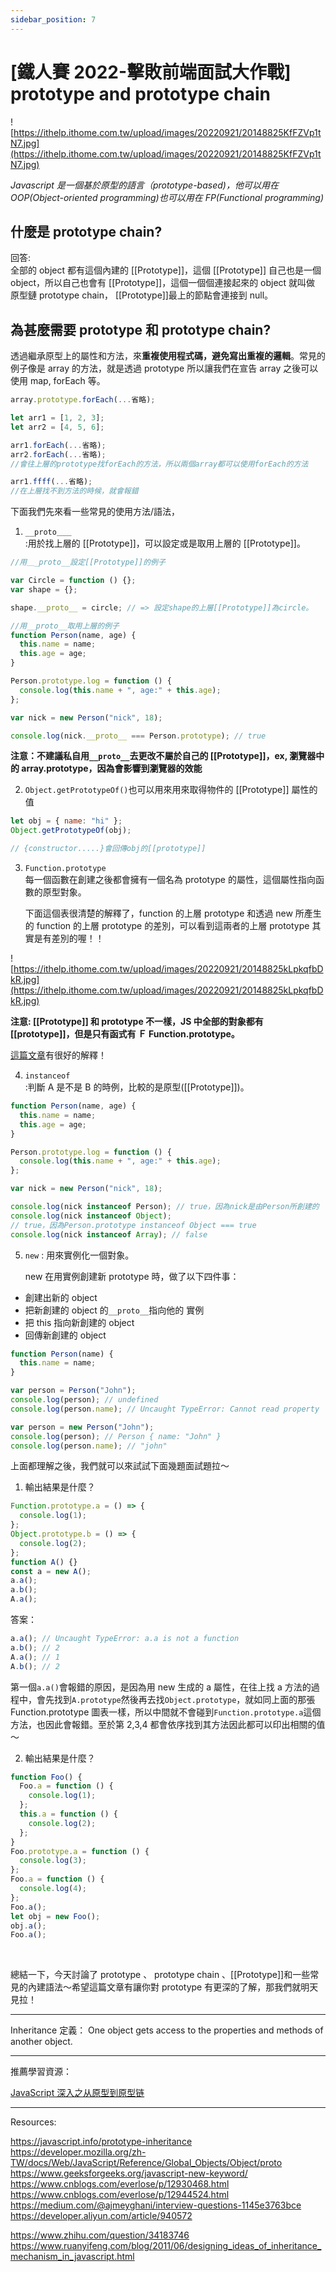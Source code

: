 ```yaml
---
sidebar_position: 7
---
```


# [鐵人賽 2022-擊敗前端面試大作戰] prototype and prototype chain

![https://ithelp.ithome.com.tw/upload/images/20220921/20148825KfFZVp1tN7.jpg](https://ithelp.ithome.com.tw/upload/images/20220921/20148825KfFZVp1tN7.jpg)

_Javascript 是一個基於原型的語言（prototype-based)，他可以用在 OOP(Object-oriented programming)也可以用在 FP(Functional programming)_

## 什麼是 prototype chain?

回答:  
全部的 object 都有這個內建的 [[Prototype]]，這個 [[Prototype]] 自己也是一個 object，所以自己也會有 [[Prototype]]，這個一個個連接起來的 object 就叫做 原型鏈 prototype chain， [[Prototype]]最上的節點會連接到 null。

## 為甚麼需要 prototype 和 prototype chain?

透過繼承原型上的屬性和方法，來**重複使用程式碼，避免寫出重複的邏輯**。常見的例子像是 array 的方法，就是透過 prototype 所以讓我們在宣告 array 之後可以使用 map, forEach 等。

```js
array.prototype.forEach(...省略);

let arr1 = [1, 2, 3];
let arr2 = [4, 5, 6];

arr1.forEach(...省略);
arr2.forEach(...省略);
//會往上層的prototype找forEach的方法，所以兩個array都可以使用forEach的方法

arr1.ffff(...省略);
//在上層找不到方法的時候，就會報錯
```

下面我們先來看一些常見的使用方法/語法，

1. `__proto＿＿`  
   :用於找上層的 [[Prototype]]，可以設定或是取用上層的 [[Prototype]]。

```js
//用＿_proto__設定[[Prototype]]的例子

var Circle = function () {};
var shape = {};

shape.__proto__ = circle; // => 設定shape的上層[[Prototype]]為circle。

//用__proto__取用上層的例子
function Person(name, age) {
  this.name = name;
  this.age = age;
}

Person.prototype.log = function () {
  console.log(this.name + ", age:" + this.age);
};

var nick = new Person("nick", 18);

console.log(nick.__proto__ === Person.prototype); // true
```

**注意：不建議私自用`__proto__`去更改不屬於自己的 [[Prototype]]，ex, 瀏覽器中的 array.prototype，因為會影響到瀏覽器的效能**

2. `Object.getPrototypeOf()`也可以用來用來取得物件的 [[Prototype]] 屬性的值

```js
let obj = { name: "hi" };
Object.getPrototypeOf(obj);

// {constructor.....}會回傳obj的[[prototype]]
```

3. `Function.prototype`  
   每一個函數在創建之後都會擁有一個名為 prototype 的屬性，這個屬性指向函數的原型對象。

   下面這個表很清楚的解釋了，function 的上層 prototype 和透過 new 所產生的 function 的上層 prototype 的差別，可以看到這兩者的上層 prototype 其實是有差別的喔！！

![https://ithelp.ithome.com.tw/upload/images/20220921/20148825kLpkqfbDkR.jpg](https://ithelp.ithome.com.tw/upload/images/20220921/20148825kLpkqfbDkR.jpg)

**注意: [[Prototype]] 和 prototype 不一樣，JS 中全部的對象都有[[prototype]]，但是只有函式有 Ｆ Function.prototype。**

[這篇文章](https://www.zhihu.com/question/34183746)有很好的解釋！

4. `instanceof`  
   :判斷 A 是不是 B 的時例，比較的是原型([[Prototype]])。

```js
function Person(name, age) {
  this.name = name;
  this.age = age;
}

Person.prototype.log = function () {
  console.log(this.name + ", age:" + this.age);
};

var nick = new Person("nick", 18);

console.log(nick instanceof Person); // true，因為nick是由Person所創建的
console.log(nick instanceof Object);
// true，因為Person.prototype instanceof Object === true
console.log(nick instanceof Array); // false
```

5. `new`
   : 用來實例化一個對象。

   new 在用實例創建新 prototype 時，做了以下四件事：

- 創建出新的 object
- 把新創建的 object 的`__proto__`指向他的 實例
- 把 this 指向新創建的 object
- 回傳新創建的 object

```js
function Person(name) {
  this.name = name;
}

var person = Person("John");
console.log(person); // undefined
console.log(person.name); // Uncaught TypeError: Cannot read property 'name' of undefined

var person = new Person("John");
console.log(person); // Person { name: "John" }
console.log(person.name); // "john"
```

上面都理解之後，我們就可以來試試下面幾題面試題拉～

1. 輸出結果是什麼？

```js
Function.prototype.a = () => {
  console.log(1);
};
Object.prototype.b = () => {
  console.log(2);
};
function A() {}
const a = new A();
a.a();
a.b();
A.a();
```

答案：

```js
a.a(); // Uncaught TypeError: a.a is not a function
a.b(); // 2
A.a(); // 1
A.b(); // 2
```

第一個`a.a()`會報錯的原因，是因為用 new 生成的 a 屬性，在往上找 a 方法的過程中，會先找到`A.prototype`然後再去找`Object.prototype`，就如同上面的那張 Function.prototype 圖表一樣，所以中間就不會碰到`Function.prototype.a`這個方法，也因此會報錯。至於第 2,3,4 都會依序找到其方法因此都可以印出相關的值～

2. 輸出結果是什麼？

```js
function Foo() {
  Foo.a = function () {
    console.log(1);
  };
  this.a = function () {
    console.log(2);
  };
}
Foo.prototype.a = function () {
  console.log(3);
};
Foo.a = function () {
  console.log(4);
};
Foo.a();
let obj = new Foo();
obj.a();
Foo.a();
```

&nbsp;

總結一下，今天討論了 prototype 、 prototype chain 、[[Prototype]]和一些常見的內建語法～希望這篇文章有讓你對 prototype 有更深的了解，那我們就明天見拉！

---

Inheritance 定義： One object gets access to the properties and methods of another object.

---

推薦學習資源：

[JavaScript 深入之从原型到原型链](https://github.com/mqyqingfeng/Blog/issues/2)

---

Resources:

https://javascript.info/prototype-inheritance
https://developer.mozilla.org/zh-TW/docs/Web/JavaScript/Reference/Global_Objects/Object/proto
https://www.geeksforgeeks.org/javascript-new-keyword/
https://www.cnblogs.com/everlose/p/12930468.html
https://www.cnblogs.com/everlose/p/12944524.html
https://medium.com/@ajmeyghani/interview-questions-1145e3763bce
https://developer.aliyun.com/article/940572

https://www.zhihu.com/question/34183746
https://www.ruanyifeng.com/blog/2011/06/designing_ideas_of_inheritance_mechanism_in_javascript.html
